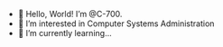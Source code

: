 - 👋 Hello, World! I’m @C-700.
- 👀 I’m interested in Computer Systems Administration
- 🌱 I’m currently learning...
